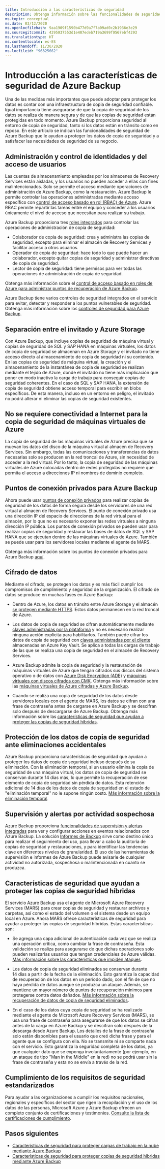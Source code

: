 ```yaml
---
title: Introducción a las características de seguridad
description: Obtenga información sobre las funcionalidades de seguridad de Azure Backup que le ayudan a proteger los datos de copia de seguridad y a satisfacer las necesidades de seguridad de su negocio.
ms.topic: conceptual
ms.date: 03/12/2020
ms.openlocfilehash: 9aa1909f1590b477d9a7f7a09ad0c2b1936e3e29
ms.sourcegitcommit: 4295037553d1e407edeb719a3699f0567ebf4293
ms.translationtype: HT
ms.contentlocale: es-ES
ms.lasthandoff: 11/30/2020
ms.locfileid: "96325662"
---
```

# <a name="overview-of-security-features-in-azure-backup"></a>Introducción a las características de seguridad de Azure Backup

Una de las medidas más importantes que puede adoptar para proteger los datos es contar con una infraestructura de copia de seguridad confiable. Igual importancia tiene asegurarse de que la copia de seguridad de los datos se realiza de manera segura y de que las copias de seguridad están protegidas en todo momento. Azure Backup proporciona seguridad al entorno de copia de seguridad, tanto si los datos están en tránsito como en reposo. En este artículo se indican las funcionalidades de seguridad de Azure Backup que le ayudan a proteger los datos de copia de seguridad y a satisfacer las necesidades de seguridad de su negocio.

## <a name="management-and-control-of-identity-and-user-access"></a>Administración y control de identidades y del acceso de usuarios

Las cuentas de almacenamiento empleadas por los almacenes de Recovery Services están aisladas, y los usuarios no pueden acceder a ellas con fines malintencionados. Solo se permite el acceso mediante operaciones de administración de Azure Backup, como la restauración. Azure Backup le permite controlar las operaciones administradas mediante acceso específico con [control de acceso basado en rol (RBAC) de Azure](./backup-rbac-rs-vault.md). Azure RBAC permite repartir las tareas entre el equipo y conceder a los usuarios únicamente el nivel de acceso que necesitan para realizar su trabajo.

Azure Backup proporciona tres [roles integrados](../role-based-access-control/built-in-roles.md) para controlar las operaciones de administración de copia de seguridad:

* Colaborador de copia de seguridad: crea y administra las copias de seguridad, excepto para eliminar el almacén de Recovery Services y facilitar acceso a otros usuarios.
* Operador de copia de seguridad: hace todo lo que puede hacer un colaborador, excepto quitar copias de seguridad y administrar directivas de copia de seguridad.
* Lector de copia de seguridad: tiene permisos para ver todas las operaciones de administración de copia de seguridad.

Obtenga más información sobre el [control de acceso basado en roles de Azure para administrar puntos de recuperación de Azure Backup](./backup-rbac-rs-vault.md).

Azure Backup tiene varios controles de seguridad integrados en el servicio para evitar, detectar y responder a los puntos vulnerables de seguridad. Obtenga más información sobre los [controles de seguridad para Azure Backup](./security-baseline.md).

## <a name="separation-between-guest-and-azure-storage"></a>Separación entre el invitado y Azure Storage

Con Azure Backup, que incluye copias de seguridad de máquina virtual y copias de seguridad de SQL y SAP HANA en máquinas virtuales, los datos de copia de seguridad se almacenan en Azure Storage y el invitado no tiene acceso directo al almacenamiento de copia de seguridad ni su contenido.  En las copias de seguridad de máquina virtual, la creación y el almacenamiento de la instantánea de copia de seguridad se realizan mediante el tejido de Azure, donde el invitado no tiene más implicación que poner en modo inactivo la carga de trabajo para conseguir copias de seguridad coherentes.  En el caso de SQL y SAP HANA, la extensión de copia de seguridad obtiene acceso temporal para escribir en blobs específicos.  De esta manera, incluso en un entorno en peligro, el invitado no podrá alterar ni eliminar las copias de seguridad existentes.

## <a name="internet-connectivity-not-required-for-azure-vm-backup"></a>No se requiere conectividad a Internet para la copia de seguridad de máquinas virtuales de Azure

La copia de seguridad de las máquinas virtuales de Azure precisa que se muevan los datos del disco de la máquina virtual al almacén de Recovery Services. Sin embargo, todas las comunicaciones y transferencias de datos necesarias solo se producen en la red troncal de Azure, sin necesidad de acceder a la red virtual. Por lo tanto, la copia de seguridad de las máquinas virtuales de Azure colocadas dentro de redes protegidas no requiere que permita el acceso a direcciones IP ni nombres de dominio completo.

## <a name="private-endpoints-for-azure-backup"></a>Puntos de conexión privados para Azure Backup

Ahora puede usar [puntos de conexión privados](../private-link/private-endpoint-overview.md) para realizar copias de seguridad de los datos de forma segura desde los servidores de una red virtual al almacén de Recovery Services. El punto de conexión privado usa una dirección IP del espacio de direcciones de la red virtual para el almacén, por lo que no es necesario exponer las redes virtuales a ninguna dirección IP pública. Los puntos de conexión privados se pueden usar para realizar copias de seguridad y restaurar las bases de datos de SQL y SAP HANA que se ejecutan dentro de las máquinas virtuales de Azure. También se puede usar para los servidores locales mediante el agente de MARS.

Obtenga más información sobre los puntos de conexión privados para Azure Backup [aquí](./private-endpoints.md).

## <a name="encryption-of-data"></a>Cifrado de datos

Mediante el cifrado, se protegen los datos y es más fácil cumplir los compromisos de cumplimiento y seguridad de la organización. El cifrado de datos se produce en muchas fases en Azure Backup:

* Dentro de Azure, los datos en tránsito entre Azure Storage y el almacén [se protegen mediante HTTPS](backup-support-matrix.md#network-traffic-to-azure). Estos datos permanecen en la red troncal de Azure.

* Los datos de copia de seguridad se cifran automáticamente mediante [claves administradas por la plataforma](backup-encryption.md) y no es necesario realizar ninguna acción explícita para habilitarlos. También puede cifrar los datos de copia de seguridad con [claves administradas por el cliente](encryption-at-rest-with-cmk.md) almacenadas en Azure Key Vault. Se aplica a todas las cargas de trabajo de las que se realiza una copia de seguridad en el almacén de Recovery Services.

* Azure Backup admite la copia de seguridad y la restauración de máquinas virtuales de Azure que tengan cifrados sus discos del sistema operativo o de datos con [Azure Disk Encryption (ADE)](backup-azure-vms-encryption.md#encryption-support-using-ade) y [máquinas virtuales con discos cifrados con CMK](backup-azure-vms-encryption.md#encryption-using-customer-managed-keys). Obtenga más información sobre las [máquinas virtuales de Azure cifradas y Azure Backup](./backup-azure-vms-encryption.md).

* Cuando se realiza una copia de seguridad de los datos desde servidores locales con el agente de MARS, los datos se cifran con una frase de contraseña antes de cargarse en Azure Backup y se descifran solo después de descargarse de Azure Backup. Obtenga más información sobre las [características de seguridad que ayudan a proteger las copias de seguridad híbridas](#security-features-to-help-protect-hybrid-backups).

## <a name="protection-of-backup-data-from-unintentional-deletes"></a>Protección de los datos de copia de seguridad ante eliminaciones accidentales

Azure Backup proporciona características de seguridad que ayudan a proteger los datos de copia de seguridad incluso después de su eliminación. Con la eliminación temporal, si un usuario elimina la copia de seguridad de una máquina virtual, los datos de copia de seguridad se conservan durante 14 días más, lo que permite la recuperación de ese elemento de copia de seguridad sin pérdida de datos. Esta retención adicional de 14 días de los datos de copia de seguridad en el estado de "eliminación temporal" no le supone ningún costo. [Más información sobre la eliminación temporal](backup-azure-security-feature-cloud.md).

## <a name="monitoring-and-alerts-of-suspicious-activity"></a>Supervisión y alertas por actividad sospechosa

Azure Backup proporciona [funcionalidades de supervisión y alertas integradas](./backup-azure-monitoring-built-in-monitor.md) para ver y configurar acciones en eventos relacionados con Azure Backup. La solución [Informes de Backup](./configure-reports.md) sirve como destino único para realizar el seguimiento del uso, para llevar a cabo la auditoría de copias de seguridad y restauraciones, y para identificar las tendencias clave en diferentes niveles de granularidad. El uso de las herramientas de supervisión e informes de Azure Backup puede avisarle de cualquier actividad no autorizada, sospechosa o malintencionada en cuanto se produzca.

## <a name="security-features-to-help-protect-hybrid-backups"></a>Características de seguridad que ayudan a proteger las copias de seguridad híbridas

El servicio Azure Backup usa el agente de Microsoft Azure Recovery Services (MARS) para crear copias de seguridad y restaurar archivos y carpetas, así como el estado del volumen o el sistema desde un equipo local en Azure. Ahora MARS ofrece características de seguridad para ayudar a proteger las copias de seguridad híbridas. Estas características son:

* Se agrega una capa adicional de autenticación cada vez que se realiza una operación crítica, como cambiar la frase de contraseña. Esta validación se realiza para asegurarse de que dichas operaciones solo pueden realizarlas usuarios que tengan credenciales de Azure válidas. [Más información sobre las características que impiden ataques](./backup-azure-security-feature.md#prevent-attacks).

* Los datos de copia de seguridad eliminados se conservan durante 14 días a partir de la fecha de la eliminación. Esto garantiza la capacidad de recuperación de los datos en un período dado, con el fin de que no haya pérdida de datos aunque se produzca un ataque. Además, se mantiene un mayor número de puntos de recuperación mínimos para protegerse contra datos dañados. [Más información sobre la recuperación de datos de copia de seguridad eliminados](./backup-azure-security-feature.md#recover-deleted-backup-data).

* En el caso de los datos cuya copia de seguridad se ha realizado mediante el agente de Microsoft Azure Recovery Services (MARS), se usa una frase de contraseña para asegurarse de que los datos se cifran antes de la carga en Azure Backup y se descifran solo después de la descarga desde Azure Backup. Los detalles de la frase de contraseña solo están disponibles para el usuario que creó dicha frase y para el agente que se configura con ella. No se transmite ni se comparte nada con el servicio. Esto garantiza la seguridad completa de los datos, ya que cualquier dato que se exponga involuntariamente (por ejemplo, en un ataque de tipo "Man in the Middle" en la red) no se podrá usar sin la frase de contraseña y esta no se envía a través de la red.

## <a name="compliance-with-standardized-security-requirements"></a>Cumplimiento de los requisitos de seguridad estandarizados

Para ayudar a las organizaciones a cumplir los requisitos nacionales, regionales y específicos del sector que rigen la recopilación y el uso de los datos de las personas, Microsoft Azure y Azure Backup ofrecen un completo conjunto de certificaciones y testimonios. [Consulte la lista de certificaciones de cumplimiento](compliance-offerings.md).

## <a name="next-steps"></a>Pasos siguientes

* [Características de seguridad para proteger cargas de trabajo en la nube mediante Azure Backup](backup-azure-security-feature-cloud.md)
* [Características de seguridad para proteger copias de seguridad híbridas mediante Azure Backup](backup-azure-security-feature.md)